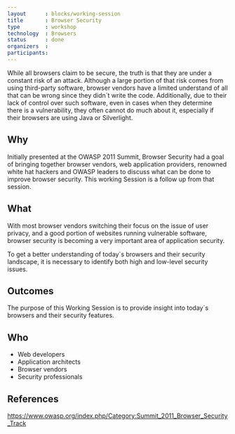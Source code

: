 ```yaml
---
layout      : blocks/working-session
title       : Browser Security
type        : workshop
technology  : Browsers
status      : done
organizers  :
participants:
---
```


While all browsers claim to be secure, the truth is that they are under a constant risk of an attack. Although a large portion of that risk comes from using third-party software, browser vendors have a limited understand of all that can be wrong since they didn´t write the code. Additionally, due to their lack of control over such software, even in cases when they determine there is a vulnerability, they often cannot do much about it, especially if their browsers are using Java or Silverlight.

## Why

Initially presented at the OWASP 2011 Summit, Browser Security had a goal of bringing together browser vendors, web application providers, renowned white hat hackers and OWASP leaders to discuss what can be done to improve browser security.
This working Session is a follow up from that session.

## What
With most browser vendors switching their focus on the issue of user privacy, and a good portion of websites running vulnerable software, browser security is becoming a very important area of application security. 

To get a better understanding of today´s browsers and their security landscape, it is necessary to identify both high and low-level security issues. 


## Outcomes

The purpose of this Working Session is to provide insight into today´s browsers and their security features.

## Who

- Web developers
- Application architects
- Browser vendors
- Security professionals

## References

https://www.owasp.org/index.php/Category:Summit_2011_Browser_Security_Track
